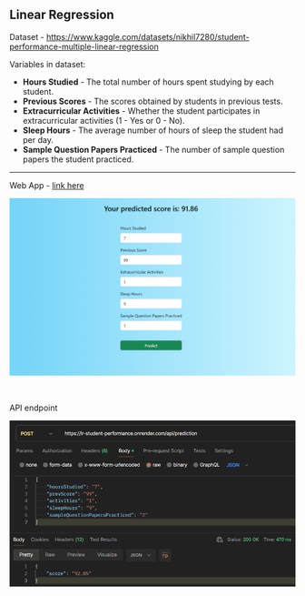## Linear Regression

Dataset - https://www.kaggle.com/datasets/nikhil7280/student-performance-multiple-linear-regression

Variables in dataset:
- <b>Hours Studied</b> - The total number of hours spent studying by each student.
- <b>Previous Scores</b> - The scores obtained by students in previous tests.
- <b>Extracurricular Activities</b> - Whether the student participates in extracurricular activities (1 - Yes or 0 - No).
- <b>Sleep Hours</b> - The average number of hours of sleep the student had per day.
- <b>Sample Question Papers Practiced</b> - The number of sample question papers the student practiced.

<hr>

Web App - [link here ](https://lr-student-performance.onrender.com/)

![photo](Screenshots/prediction%20page.png)

<br>

API endpoint

![photo](Screenshots/api.png)

<br><br>
